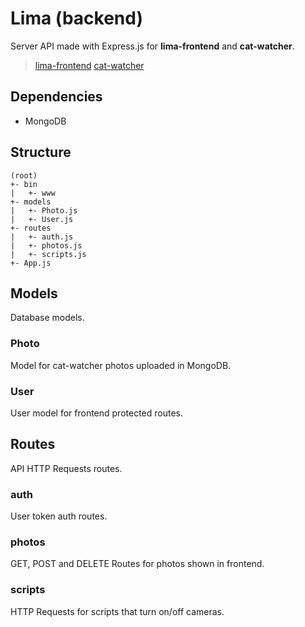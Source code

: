# Lima (backend)
Server API made with Express.js for __lima-frontend__ and __cat-watcher__.
> [lima-frontend](https://github.com/R-dVL/lima-frontend)
> [cat-watcher](https://github.com/R-dVL/cat-watcher)

## Dependencies
- MongoDB

## Structure
~~~text
(root)
+- bin
|   +- www
+- models
|   +- Photo.js
|   +- User.js
+- routes
|   +- auth.js
|   +- photos.js
|   +- scripts.js
+- App.js
~~~
## Models
Database models.

### Photo
Model for cat-watcher photos uploaded in MongoDB.

### User
User model for frontend protected routes.

## Routes
API HTTP Requests routes.

### auth
User token auth routes.

### photos
GET, POST and DELETE Routes for photos shown in frontend.

### scripts
HTTP Requests for scripts that turn on/off cameras.
